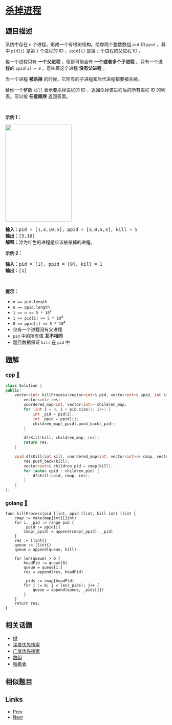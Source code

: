 
# [杀掉进程](https://leetcode-cn.com/problems/kill-process)

## 题目描述

<p>系统中存在 <code>n</code> 个进程，形成一个有根树结构。给你两个整数数组 <code>pid</code> 和 <code>ppid</code> ，其中 <code>pid[i]</code> 是第 <code>i</code> 个进程的 ID ，<code>ppid[i]</code> 是第 <code>i</code> 个进程的父进程 ID 。</p>

<p>每一个进程只有 <strong>一个父进程</strong> ，但是可能会有 <strong>一个或者多个子进程</strong> 。只有一个进程的 <code>ppid[i] = 0</code> ，意味着这个进程 <strong>没有父进程</strong> 。</p>

<p>当一个进程 <strong>被杀掉</strong> 的时候，它所有的子进程和后代进程都要被杀掉。</p>

<p>给你一个整数 <code>kill</code> 表示要杀掉​​进程的 ID ，返回杀掉该进程后的所有进程 ID 的列表。可以按 <strong>任意顺序</strong> 返回答案。</p>
 

<p><strong>示例 1：</strong></p>
<img alt="" src="https://assets.leetcode.com/uploads/2021/02/24/ptree.jpg" style="width: 207px; height: 302px;" />
<pre>
<strong>输入：</strong>pid = [1,3,10,5], ppid = [3,0,5,3], kill = 5
<strong>输出：</strong>[5,10]
<strong>解释：</strong>涂为红色的进程是应该被杀掉的进程。
</pre>

<p><strong>示例 2：</strong></p>

<pre>
<strong>输入：</strong>pid = [1], ppid = [0], kill = 1
<strong>输出：</strong>[1]
</pre>

<p> </p>

<p><strong>提示：</strong></p>

<ul>
	<li><code>n == pid.length</code></li>
	<li><code>n == ppid.length</code></li>
	<li><code>1 <= n <= 5 * 10<sup>4</sup></code></li>
	<li><code>1 <= pid[i] <= 5 * 10<sup>4</sup></code></li>
	<li><code>0 <= ppid[i] <= 5 * 10<sup>4</sup></code></li>
	<li>仅有一个进程没有父进程</li>
	<li><code>pid</code> 中的所有值 <strong>互不相同</strong></li>
	<li>题目数据保证 <code>kill</code> 在 <code>pid</code> 中</li>
</ul>


## 题解

### cpp [🔗](kill-process.cpp) 
```cpp
class Solution {
public:
    vector<int> killProcess(vector<int>& pid, vector<int>& ppid, int kill) {
        vector<int> res;
        unordered_map<int, vector<int>> children_map;
        for (int i = 0; i < pid.size(); i++) {
            int _pid = pid[i];
            int _ppid = ppid[i];
            children_map[_ppid].push_back(_pid);
        }

        dfsKill(kill, children_map, res);
        return res;
    }

    void dfsKill(int kill, unordered_map<int, vector<int>>& cmap, vector<int>& res) {
        res.push_back(kill);
        vector<int>& children_pid = cmap[kill];
        for (auto& cpid : children_pid) {
            dfsKill(cpid, cmap, res);
        }
    }
};
```
### golang [🔗](kill-process.go) 
```golang
func killProcess(pid []int, ppid []int, kill int) []int {
    cmap := make(map[int][]int)
    for i, _pid := range pid {
        _ppid := ppid[i]
        cmap[_ppid] = append(cmap[_ppid], _pid)
    }
    res := []int{}
    queue := []int{}
    queue = append(queue, kill)

    for len(queue) > 0 {
        headPid := queue[0]
        queue = queue[1:]
        res = append(res, headPid)
        
        _pids := cmap[headPid]
        for j := 0; j < len(_pids); j++ {
            queue = append(queue, _pids[j])
        }
    }
    return res;
}
```


## 相关话题

- [树](https://leetcode-cn.com/tag/tree) 
- [深度优先搜索](https://leetcode-cn.com/tag/depth-first-search) 
- [广度优先搜索](https://leetcode-cn.com/tag/breadth-first-search) 
- [数组](https://leetcode-cn.com/tag/array) 
- [哈希表](https://leetcode-cn.com/tag/hash-table) 


## 相似题目



## Links

- [Prev](../distribute-candies/README.md) 
- [Next](../delete-operation-for-two-strings/README.md) 


